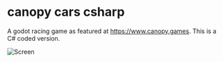 # canopy cars csharp
A godot racing game as featured at https://www.canopy.games. This is a C# coded version.

![Screen](/Assets/godot.png)

